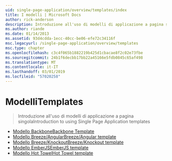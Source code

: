 ```yaml
---
uid: single-page-application/overview/templates/index
title: I modelli | Microsoft Docs
author: rick-anderson
description: Introduzione all'uso di modelli di applicazione a pagina singola
ms.author: riande
ms.date: 01/14/2013
ms.assetid: 93d4cdda-1ecc-40cc-be06-efe72c34116f
msc.legacyurl: /single-page-application/overview/templates
msc.type: chapter
ms.openlocfilehash: c3c4f065b1882219b425d1cbacae8f2c02e73fbe
ms.sourcegitcommit: 24b1f6decbb17bb22a45166e5fdb0845c65af498
ms.translationtype: MT
ms.contentlocale: it-IT
ms.lasthandoff: 03/01/2019
ms.locfileid: "57020258"
---
```

<a name="templates"></a><span data-ttu-id="7e604-103">Modelli</span><span class="sxs-lookup"><span data-stu-id="7e604-103">Templates</span></span>
====================
> <span data-ttu-id="7e604-104">Introduzione all'uso di modelli di applicazione a pagina singola</span><span class="sxs-lookup"><span data-stu-id="7e604-104">Introduction to using Single Page Application templates</span></span>


- [<span data-ttu-id="7e604-105">Modello Backbone</span><span class="sxs-lookup"><span data-stu-id="7e604-105">Backbone Template</span></span>](backbonejs-template.md)
- [<span data-ttu-id="7e604-106">Modello Breeze/Angular</span><span class="sxs-lookup"><span data-stu-id="7e604-106">Breeze/Angular template</span></span>](breezeangular-template.md)
- [<span data-ttu-id="7e604-107">Modello Breeze/Knockout</span><span class="sxs-lookup"><span data-stu-id="7e604-107">Breeze/Knockout template</span></span>](breezeknockout-template.md)
- [<span data-ttu-id="7e604-108">Modello EmberJS</span><span class="sxs-lookup"><span data-stu-id="7e604-108">EmberJS template</span></span>](emberjs-template.md)
- [<span data-ttu-id="7e604-109">Modello Hot Towel</span><span class="sxs-lookup"><span data-stu-id="7e604-109">Hot Towel template</span></span>](hottowel-template.md)
